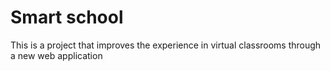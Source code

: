 # Smart school
This is a project that improves the experience in virtual classrooms through a new web application
